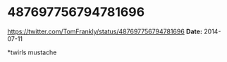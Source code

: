 # 487697756794781696
https://twitter.com/TomFrankly/status/487697756794781696
**Date:** 2014-07-11

*twirls mustache

